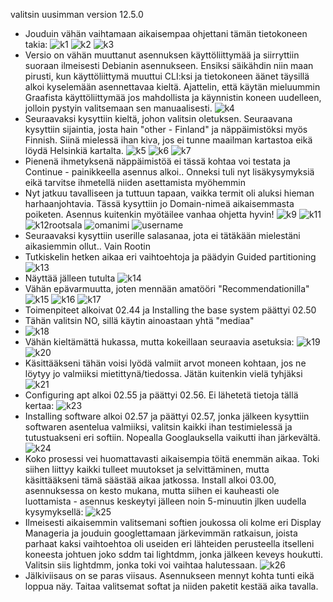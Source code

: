 valitsin uusimman version 12.5.0
- Jouduin vähän vaihtamaan aikaisempaa ohjettani tämän tietokoneen takia:
 ![k1](https://github.com/NicoSaario/Tunti1/assets/156778628/0c500788-9790-4f28-b872-0d4e901e5520)
![k2](https://github.com/NicoSaario/Tunti1/assets/156778628/8b41ad9f-f628-47b5-bb61-5187edbd1997)
![k3](https://github.com/NicoSaario/Tunti1/assets/156778628/e0e75579-7644-429d-9927-ea7349e4554f)
- Versio on vähän muuttanut asennuksen käyttöliittymää ja siirryttiin suoraan ilmeisesti Debianin asennukseen. Ensiksi säikähdin niin maan pirusti, kun käyttöliittymä muuttui CLI:ksi ja tietokoneen äänet täysillä alkoi kyselemään asennettavaa kieltä. Ajattelin, että käytän mieluummin Graafista käyttöliittymää jos mahdollista ja käynnistin koneen uudelleen, jolloin pystyin valitsemaan sen manuaalisesti.
 ![k4](https://github.com/NicoSaario/Tunti1/assets/156778628/dc03937b-c1d4-4163-98c4-6dc687e94a14)
- Seuraavaksi kysyttiin kieltä, johon valitsin oletuksen. Seuraavana kysyttiin sijaintia, josta hain "other - Finland" ja näppäimistöksi myös Finnish. Siinä mielessä ihan kiva, jos ei tunne maailman kartastoa eikä löydä Helsinkiä kartalta.
![k5](https://github.com/NicoSaario/Tunti1/assets/156778628/98e9c018-81ba-4389-bb0a-8ac1f6921316)
![k6](https://github.com/NicoSaario/Tunti1/assets/156778628/c141ab68-b3f1-4a6c-bad2-2e53057f7e60)
![k7](https://github.com/NicoSaario/Tunti1/assets/156778628/ab95dc1a-b41e-4898-b262-d45adb1b2448)
- Pienenä ihmetyksenä näppäimistöä ei tässä kohtaa voi testata ja Continue - painikkeella asennus alkoi..  Onneksi tuli nyt lisäkysymyksiä eikä tarvitse ihmetellä niiden asettamista myöhemmin
- Nyt jatkuu tavalliseen ja tuttuun tapaan, vaikka termit oli aluksi hieman harhaanjohtavia. Tässä kysyttiin jo Domain-nimeä aikaisemmasta poiketen. Asennus kuitenkin myötäilee vanhaa ohjetta hyvin!
![k9](https://github.com/NicoSaario/Tunti1/assets/156778628/64b5953a-e8a7-4391-94d9-7ebab3d834d5)
![k11](https://github.com/NicoSaario/Tunti1/assets/156778628/ed48c9b4-2ca1-4f97-896c-ea43407331e6)
![k12rootsala](https://github.com/NicoSaario/Tunti1/assets/156778628/4bc3b2ed-23fb-4f5c-8085-8bdaaad6fccb)
![omanimi](https://github.com/NicoSaario/Tunti1/assets/156778628/d3283049-0d6e-429a-9579-34c5da19cae0)
![username](https://github.com/NicoSaario/Tunti1/assets/156778628/d23dfbd8-6790-4d2c-a7fb-7374dc0466c7)
- Seuraavaksi kysyttiin userille salasanaa, jota ei tätäkään mielestäni aikasiemmin ollut.. Vain Rootin
- Tutkiskelin hetken aikaa eri vaihtoehtoja ja päädyin Guided partitioning
  ![k13](https://github.com/NicoSaario/Tunti1/assets/156778628/750120b1-c564-4fed-a649-5e90f1739726)
- Näyttää jälleen tutulta
  ![k14](https://github.com/NicoSaario/Tunti1/assets/156778628/96497518-f576-4043-86ac-9247c6c25c2a)
- Vähän epävarmuutta, joten mennään amatööri "Recommendationilla"
  ![k15](https://github.com/NicoSaario/Tunti1/assets/156778628/be084e5b-c337-48d5-86d3-5649dde83553)
![k16](https://github.com/NicoSaario/Tunti1/assets/156778628/730d2a96-fd33-4629-b4fe-3ef694af8713)
![k17](https://github.com/NicoSaario/Tunti1/assets/156778628/3eeb71e3-0edc-4d96-a2b5-49fad0ed45ed)
- Toimenpiteet alkoivat 02.44 ja Installing the base system päättyi 02.50
- Tähän valitsin NO, sillä käytin ainoastaan yhtä "mediaa"
- ![k18](https://github.com/NicoSaario/Tunti1/assets/156778628/6ab2870d-943d-437f-9b1f-b4286342c265)
- Vähän kieltämättä hukassa, mutta kokeillaan seuraavia asetuksia:
![k19](https://github.com/NicoSaario/Tunti1/assets/156778628/2868e0ce-be22-4b24-b8c5-52dc863f36e8)
![k20](https://github.com/NicoSaario/Tunti1/assets/156778628/a484c63a-12e2-45d3-9824-eb963414741e)
- Käsittääkseni tähän voisi lyödä valmiit arvot moneen kohtaan, jos ne löytyy jo valmiiksi mietittynä/tiedossa. Jätän kuitenkin vielä tyhjäksi
![k21](https://github.com/NicoSaario/Tunti1/assets/156778628/6608cb03-8eaa-40f8-a025-fa4a377e2979)
- Configuring apt alkoi 02.55 ja päättyi 02.56. Ei lähetetä tietoja tällä kertaa:
  ![k23](https://github.com/NicoSaario/Tunti1/assets/156778628/0e638dc3-7993-4ba8-b83d-223bba8cd283)
- Installing software alkoi 02.57 ja päättyi 02.57, jonka jälkeen kysyttiin softwaren asentelua valmiiksi, valitsin kaikki ihan testimielessä ja tutustuakseni eri softiin. Nopealla Googlauksella vaikutti ihan järkevältä.
![k24](https://github.com/NicoSaario/Tunti1/assets/156778628/0c471ce9-369b-406a-856a-6ff76cc4ad12)
- Koko prosessi vei huomattavasti aikaisempia töitä enemmän aikaa. Toki siihen liittyy kaikki tulleet muutokset ja selvittäminen, mutta käsittääkseni tämä säästää aikaa jatkossa. Install alkoi 03.00, asennuksessa on kesto mukana, mutta siihen ei kauheasti ole luottamista - asennus keskeytyi jälleen noin 5-minuutin jlken uudella kysymyksellä: 
![k25](https://github.com/NicoSaario/Tunti1/assets/156778628/26307d48-80eb-4b92-bfce-8f2039253acf)
- Ilmeisesti aikaisemmin valitsemani softien joukossa oli kolme eri Display Manageria ja jouduin googlettamaan järkevimmän ratkaisun, joista parhaat kaksi vaihtoehtoa oli useiden eri lähteiden perusteella itselleni koneesta johtuen joko sddm tai lightdmm, jonka jälkeen keveys houkutti. Valitsin siis lightdmm, jonka toki voi vaihtaa halutessaan.
![k26](https://github.com/NicoSaario/Tunti1/assets/156778628/f7931b9e-922f-4c4f-a0ed-30909465861e)
- Jälkiviisaus on se paras viisaus. Asennukseen mennyt kohta tunti eikä loppua näy. Taitaa valitsemat softat ja niiden paketit kestää aika tavalla.
